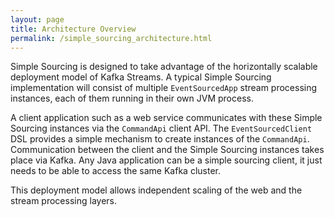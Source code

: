 ```yaml
---
layout: page
title: Architecture Overview
permalink: /simple_sourcing_architecture.html
---
```


Simple Sourcing is designed to take advantage of the horizontally scalable deployment model of Kafka Streams. A typical Simple Sourcing implementation will consist of multiple `EventSourcedApp` stream processing instances, each of them running in their own JVM process.

A client application such as a web service communicates with these Simple Sourcing instances via the `CommandApi` client API. The `EventSourcedClient` DSL provides a simple mechanism to create instances of the `CommandApi`. Communication between the client and the Simple Sourcing instances takes place via Kafka. Any Java application can be a simple sourcing client, it just needs to be able to access the same Kafka cluster.

This deployment model allows independent scaling of the web and the stream processing layers.